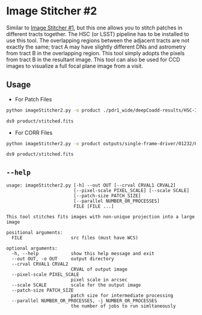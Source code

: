 # Image Stitcher #2
Similar to [Image Stitcher #1](../imageStitcher1), but this one allows you to stitch patches in different tracts together.  The HSC (or LSST) pipeline has to be installed to use this tool.  The overlapping regions between the adjacent tracts are not exactly the same; tract A may have slightly different DNs and astrometry from tract B in the overlapping region.  This tool simply adopts the pixels from tract B in the resultant image.  This tool can also be used for CCD images to visualize a full focal plane image from a visit.

## Usage
* For Patch Files
```sh
python imageStitcher2.py -o product ./pdr1_wide/deepCoadd-results/HSC-I/852[45]/*,*/calexp-*.fits

ds9 product/stitched.fits
```
* For CORR Files
```sh
python imageStitcher2.py -o product outputs/single-frame-driver/01232/HSC-G/corr/CORR-0029414-*.fits

ds9 product/stitched.fits
```

## ```--help```
```
usage: imageStitcher2.py [-h] --out OUT [--crval CRVAL1 CRVAL2]
                         [--pixel-scale PIXEL_SCALE] [--scale SCALE]
                         [--patch-size PATCH_SIZE]
                         [--parallel NUMBER_OR_PROCESSES]
                         FILE [FILE ...]

This tool stitches fits images with non-unique projection into a large image

positional arguments:
  FILE                  src files (must have WCS)

optional arguments:
  -h, --help            show this help message and exit
  --out OUT, -o OUT     output directory
  --crval CRVAL1 CRVAL2
                        CRVAL of output image
  --pixel-scale PIXEL_SCALE
                        pixel scale in arcsec
  --scale SCALE         scale for the output image
  --patch-size PATCH_SIZE
                        patch size for intermediate processing
  --parallel NUMBER_OR_PROCESSES, -j NUMBER_OR_PROCESSES
                        the number of jobs to run simltaneously
```